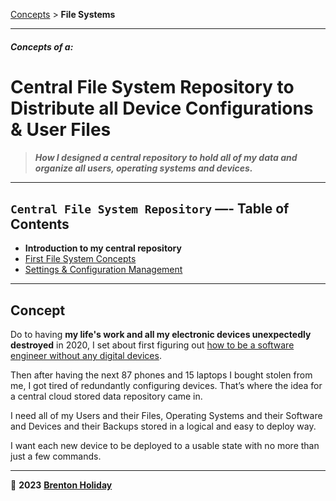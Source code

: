 [Concepts](../../README.md) > **File Systems**

------

#### *Concepts of a:*

# Central File System Repository to Distribute all Device Configurations & User Files

> ***How I designed a central repository to hold all of my data and organize all users, operating systems and devices.***

------

## `Central File System Repository`  —- Table of Contents

- **Introduction to my central repository**
- [First File System Concepts](first-file-system-designs/README.md)
- [Settings & Configuration Management](settings-config-management/README.md)

------

## Concept

Do to having **my life's work and all my electronic devices unexpectedly destroyed** in 2020, I set about first figuring out [how to be a software engineer without any digital devices](../../ephemeral-computing/README.md). 

Then after having the next 87 phones and 15 laptops I bought stolen from me, I got tired of redundantly configuring devices. That’s where the idea for a central cloud stored data repository came in.

I need all of my Users and their Files, Operating Systems and their Software and  Devices and their Backups stored in a logical and easy to deploy way.

I want each new device to be deployed to a usable state with no more than just a few commands.

------

🤍 __2023__ __[Brenton Holiday](https://allmylinks.com/8rents)__

